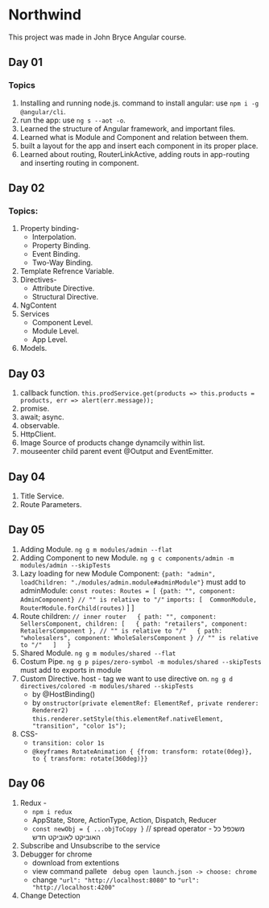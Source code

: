 # Northwind

This project was made in John Bryce Angular course.

## Day 01

### Topics
01. Installing and running node.js.
command to install angular: use `npm i -g @angular/cli`.
02. run the app: use `ng s --aot -o`.
03. Learned the structure of Angular framework, and important files.
04. Learned what is Module and Component and relation between them.
05. built a layout for the app and insert each component in its proper place.
06. Learned about routing, RouterLinkActive, adding routs in app-routing and inserting routing in component.

## Day 02

### Topics:
01. Property binding-
    - Interpolation.
    - Property Binding.
    - Event Binding.
    - Two-Way Binding.
02. Template Refrence Variable.
03. Directives-
    + Attribute Directive.
    + Structural Directive.
04. NgContent
05. Services
    * Component Level.
    * Module Level.
    * App Level.
06. Models.

## Day 03
01. callback function.
    `this.prodService.get(products => this.products = products, err => alert(err.message));`
02. promise.
03. await; async.
04. observable.
05. HttpClient.
06. Image Source of products change dynamcily within list.
07. mouseenter child parent event @Output and EventEmitter.

## Day 04
01. Title Service.
02. Route Parameters.

## Day 05
01. Adding Module.
    `ng g m modules/admin --flat`
02. Adding Component to new Module.
    `ng g c components/admin -m modules/admin --skipTests`
03. Lazy loading for new Module Component:
    `{path: "admin", loadChildren: "./modules/admin.module#adminModule"}`
    must add to adminModule:
    `
    const routes: Routes = [
    {path: "", component: AdminComponent} // "" is relative to "/"
    `
    `
    imports: [ 
    CommonModule,
    RouterModule.forChild(routes)
    `
  ]
]
04. Route children:
    `
    // inner router  
    {
        path: "", component: SellersComponent, children: [  
            { path: "retailers", component: RetailersComponent }, // "" is relative to "/"  
            { path: "wholesalers", component: WholeSalersComponent } // "" is relative to "/"  
        ]  
    }
    `
05. Shared Module.
    `ng g m modules/shared --flat`
06. Costum Pipe.
    `ng g p pipes/zero-symbol -m modules/shared --skipTests`
    must add to exports in module
07. Custom Directive.
    host - tag we want to use directive on.
    `ng g d directives/colored -m modules/shared --skipTests`
    * by @HostBinding()
    * by `onstructor(private elementRef: ElementRef, private renderer: Renderer2)`  
    `this.renderer.setStyle(this.elementRef.nativeElement, "transition", "color 1s");`
08. CSS-
    * `transition: color 1s`
    * `@keyframes RotateAnimation { {from: transform: rotate(0deg)}, to { transform: rotate(360deg)}} `

## Day 06
01. Redux - 
    - `npm i redux`
    - AppState, Store, ActionType, Action, Dispatch, Reducer
    - `const newObj = { ...objToCopy }` // spread operator - משכפל כל האוביקט לאוביקט חדש
02. Subscribe and Unsubscribe to the service
03. Debugger for chrome
    - download from extentions
    - view command pallete ` debug open launch.json -> choose: chrome`
    - change `"url": "http://localhost:8080"` to `"url": "http://localhost:4200"`
04. Change Detection



